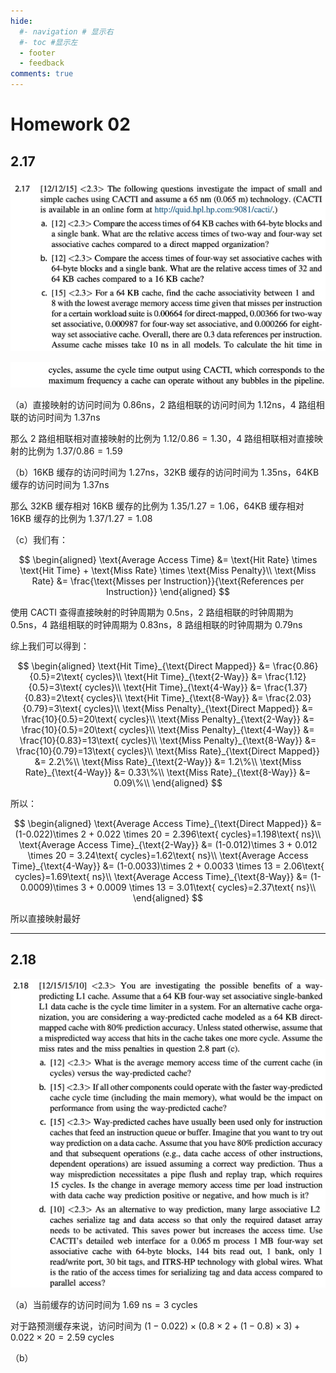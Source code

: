 ```yaml
---
hide:
  #- navigation # 显示右
  #- toc #显示左
  - footer
  - feedback
comments: true
--- 
```


# Homework 02

## 2.17

![](../../../assets/Pasted%20image%2020250415132238.png)

![](../../../assets/Pasted%20image%2020250415132250.png)

（a）直接映射的访问时间为 0.86ns，2 路组相联的访问时间为 1.12ns，4 路组相联的访问时间为 1.37ns

那么 2 路组相联相对直接映射的比例为 $1.12/0.86=1.30$，4 路组相联相对直接映射的比例为 $1.37/0.86=1.59$

（b）16KB 缓存的访问时间为 1.27ns，32KB 缓存的访问时间为 1.35ns，64KB 缓存的访问时间为 1.37ns

那么 32KB 缓存相对 16KB 缓存的比例为 $1.35/1.27=1.06$，64KB 缓存相对 16KB 缓存的比例为 $1.37/1.27=1.08$

（c）我们有：

$$
\begin{aligned}
\text{Average Access Time} &= \text{Hit Rate} \times \text{Hit Time} + \text{Miss Rate} \times \text{Miss Penalty}\\
\text{Miss Rate} &= \frac{\text{Misses per Instruction}}{\text{References per Instruction}}
\end{aligned}
$$

使用 CACTI 查得直接映射的时钟周期为 0.5ns，2 路组相联的时钟周期为 0.5ns，4 路组相联的时钟周期为 0.83ns，8 路组相联的时钟周期为 0.79ns

综上我们可以得到：

$$
\begin{aligned}
\text{Hit Time}_{\text{Direct Mapped}} &= \frac{0.86}{0.5}=2\text{ cycles}\\
\text{Hit Time}_{\text{2-Way}} &= \frac{1.12}{0.5}=3\text{ cycles}\\
\text{Hit Time}_{\text{4-Way}} &= \frac{1.37}{0.83}=2\text{ cycles}\\
\text{Hit Time}_{\text{8-Way}} &= \frac{2.03}{0.79}=3\text{ cycles}\\
\text{Miss Penalty}_{\text{Direct Mapped}} &= \frac{10}{0.5}=20\text{ cycles}\\
\text{Miss Penalty}_{\text{2-Way}} &= \frac{10}{0.5}=20\text{ cycles}\\
\text{Miss Penalty}_{\text{4-Way}} &= \frac{10}{0.83}=13\text{ cycles}\\
\text{Miss Penalty}_{\text{8-Way}} &= \frac{10}{0.79}=13\text{ cycles}\\
\text{Miss Rate}_{\text{Direct Mapped}} &=  2.2\%\\
\text{Miss Rate}_{\text{2-Way}} &=  1.2\%\\
\text{Miss Rate}_{\text{4-Way}} &=  0.33\%\\
\text{Miss Rate}_{\text{8-Way}} &=  0.09\%\\
\end{aligned}
$$

所以：

$$
\begin{aligned}
\text{Average Access Time}_{\text{Direct Mapped}} &= (1-0.022)\times 2 + 0.022 \times 20 = 2.396\text{ cycles}=1.198\text{ ns}\\
\text{Average Access Time}_{\text{2-Way}} &= (1-0.012)\times 3 + 0.012 \times 20 = 3.24\text{ cycles}=1.62\text{ ns}\\
\text{Average Access Time}_{\text{4-Way}} &= (1-0.0033)\times 2 + 0.0033 \times 13 = 2.06\text{ cycles}=1.69\text{ ns}\\
\text{Average Access Time}_{\text{8-Way}} &= (1-0.0009)\times 3 + 0.0009 \times 13 = 3.01\text{ cycles}=2.37\text{ ns}\\
\end{aligned}
$$

所以直接映射最好
***
## 2.18

![](../../../assets/Pasted%20image%2020250415163456.png)

（a）当前缓存的访问时间为 $1.69\text{ ns}=3\text{ cycles}$

对于路预测缓存来说，访问时间为 $(1-0.022)\times (0.8\times 2+(1-0.8)\times 3)+0.022\times 20=2.59\text{ cycles}$

（b）




